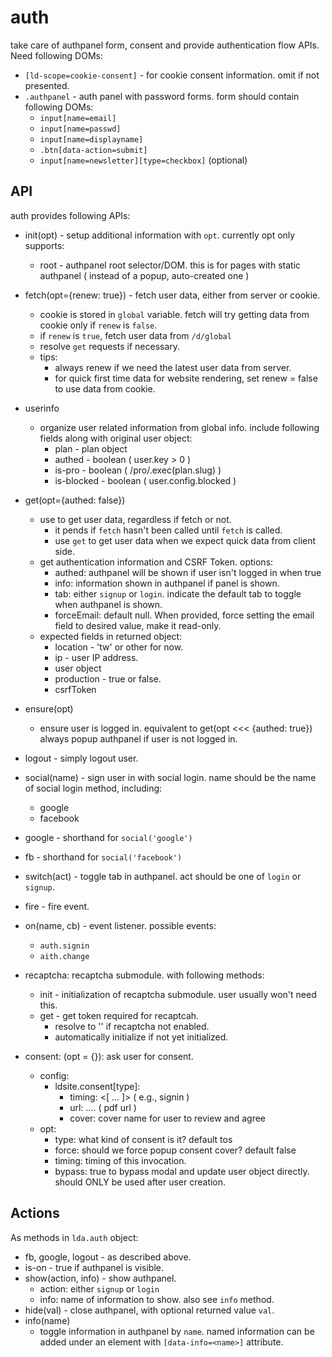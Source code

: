 # auth 

take care of authpanel form, consent and provide authentication flow APIs. Need following DOMs:

 * `[ld-scope=cookie-consent]` - for cookie consent information. omit if not presented.
 * `.authpanel` - auth panel with password forms. form should contain following DOMs:
   - `input[name=email]`
   - `input[name=passwd]`
   - `input[name=displayname]`
   - `.btn[data-action=submit]`
   - `input[name=newsletter][type=checkbox]` (optional)


## API

auth provides following APIs:

 * init(opt) - setup additional information with `opt`. currently opt only supports:
   - root - authpanel root selector/DOM. this is for pages with static authpanel ( instead of a popup, auto-created one )
 * fetch(opt={renew: true}) - fetch user data, either from server or cookie.
   - cookie is stored in `global` variable. fetch will try getting data from cookie only if `renew` is `false`.
   - if `renew` is `true`, fetch user data from `/d/global`
   - resolve `get` requests if necessary.
   - tips:
     - always renew if we need the latest user data from server.
     - for quick first time data for website rendering, set renew = false to use data from cookie.

 * userinfo
   - organize user related information from global info. include following fields along with original user object:
     - plan - plan object
     - authed - boolean ( user.key > 0 )
     - is-pro - boolean ( /pro/.exec(plan.slug) )
     - is-blocked - boolean ( user.config.blocked )

 * get(opt={authed: false})
   - use to get user data, regardless if fetch or not.
     - it pends if `fetch` hasn't been called until `fetch` is called.
     - use `get` to get user data when we expect quick data from client side.
   - get authentication information and CSRF Token. options:
     - authed: authpanel will be shown if user isn't logged in when true 
     - info: information shown in authpanel if panel is shown.
     - tab: either `signup` or `login`. indicate the default tab to toggle when authpanel is shown.
     - forceEmail: default null. When provided, force setting the email field to desired value, make it read-only.
   - expected fields in returned object:
     - location - 'tw' or other for now.
     - ip - user IP address.
     - user object
     - production - true or false.
     - csrfToken

 * ensure(opt)
   - ensure user is logged in. equivalent to get(opt <<< {authed: true})
     always popup authpanel if user is not logged in.

 * logout - simply logout user.
 * social(name) - sign user in with social login. name should be the name of social login method, including:
   - google
   - facebook
 * google - shorthand for `social('google')`
 * fb - shorthand for `social('facebook')`
 * switch(act) - toggle tab in authpanel. act should be one of `login` or `signup`.
 * fire - fire event. 
 * on(name, cb) - event listener. possible events:
   - `auth.signin`
   - `aith.change`

 * recaptcha: recaptcha submodule. with following methods:
   - init - initialization of recaptcha submodule. user usually won't need this.
   - get - get token required for recaptcah.
     - resolve to '' if recaptcha not enabled.
     - automatically initialize if not yet initialized.

 * consent: (opt = {}): ask user for consent.
   - config:
     - ldsite.consent[type]:
       - timing: <[ ... ]> ( e.g., signin )
       - url: .... ( pdf url )
       - cover: cover name for user to review and agree
   - opt:
     - type: what kind of consent is it? default tos
     - force: should we force popup consent cover? default false
     - timing: timing of this invocation.
     - bypass: true to bypass modal and update user object directly. should ONLY be used after user creation.


## Actions

As methods in `lda.auth` object:

 * fb, google, logout - as described above.
 * is-on - true if authpanel is visible.
 * show(action, info) - show authpanel.
   - action: either `signup` or `login`
   - info: name of information to show. also see `info` method.
 * hide(val) - close authpanel, with optional returned value `val`.
 * info(name)
   - toggle information in authpanel by `name`.
     named information can be added under an element with `[data-info=<name>]` attribute.

